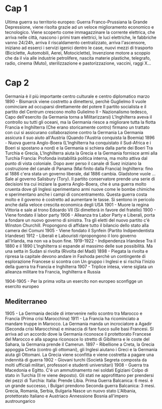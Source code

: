 # Cap 1
Ultima guerra su territorio europeo: Guerra Franco-Prussiana
la Grande Depressione, viene risolta grazie ad un veloce miglioramento economico e tecnologico.
Viene scoperto come immagazzinare la corrente elettrica, che arriva nelle città, nascono i primi tram elettrici, le luci elettriche, le fabbriche vanno 24/24h, arriva il riscaldamento centralizzato, arriva l'ascensore, iniziano ad esserci i servizi igenici dentro le case, nuovi mezzi di trasporto (Biciclette, Automobili, Aerei, Motociclette), Invenzione motore a scoppio che da il via alle industrie petrolifere, nascita materie plastiche, telegrafo, radio, cinema (Muto), sterilizzazione e pastorizzazione, vaccini, raggi X...

# Cap 2
Germania è il più importante centro culturale e centro diplomatico
marzo 1890 - Bismarck viene costretto a dimettersi, perchè Guglielmo II vuole cominciare ad occuparsi direttamente del potere
Il partito socialista e il partito del Centrum crescono molto
Gulielmo II - Nazionalismo tedesco, Capo dell'esercito (la Germania torna a Militarizzarsi)
L'Inghilterra aveva il controllo su tutti gli oceani, ma la Germania riesce a migliorare tutta la flotta
Francia e Inghilterra (Che erano storicamente contro) firmano un trattato con cui si assicurano collaborazione contro la Germania
La Germania assicura il suo aiuto all'Austria (Quando l'Austria conquista la Boemia)
1896 - Nuova guerra Anglo-Boera (L'Inghilterra ha conquistato il Sud-Africa e i Boeri si spostano a nord) e la Germania si schiera dalla parte dei Boeri
Tra Turchia e Grecia, L'Inghilterra aiuta la Grecia e la Germania fornisce armi alla Turchia
Francia: Profonda instabilità politica interna, ma molto attiva dal punto di vista coloniale. Dopo aver perso il canale di Suez iniziano la costruzione del canale di Panama (Mai finito dalla Francia)
Inghilterra: fino al 1886 c'era stata un governo liberale, dal 1886 cambia. Gladstone vuole ... Sale al governo Salisbury (Tory). Il partito conservatore prende una serie di decisioni tra cui iniziare la guerra Anglo-Boera, che è una guerra molto cruenta dove gli Inglesi sperimentano armi nuove come le bombe chimiche e sperimentano anche i campi di concentramento. Questa guerra costa molto e il governo è costretto ad aumentare le tasse. Si sentono in pericolo anche dalla veloce crescita economica degli USA
1901 - Muore la regina Vittoria e sale al trono Edoardo VII (Si dimetterà in favore del fratello)
1900 - Viene fondato il labor party
1906 - Alleanza tra Labor Party e Liberali, porta a fondare un nuovo governo di sinistra. Tra gli eletti del nuovo partito c'è Winston Churchill. Propongono di affidare tutto il bilancio dello stato alla camera dei Comuni
1905 - Viene fondato il Synfein (Partito Indipendentista Irlandese)
1912 - Liberali e Labouristi ripropongono il loro governo all'Irlanda, ma non va a buon fine.
1919-1922 - Indipendenza Irlandese
Tra il 1880 e il 1890 L'Inghilterra si espande al massimo delle sue possibilità. Ma una setta in Sudan si rivolta (Rivolta del Madi) 
1898 - Piegata la rivolta e ripresa la capitale devono andare in Fashoda perchè un contingente di esplorazione Francese si scontra con Un gruppo i Inglesi e si rischia l'inizio della guerra tra Francia e Inghilterra
1907 - Triplice intesa, viene siglata un alleanza militare tra Francia, Inghilterra e Russia


1904-1905 - Per la prima volta un esercito non europeo sconfigge un esercito europeo
## Mediterraneo
1905 - La Germania decide di intervenire nello scontro tra Marocco e Francia (Prima crisi Marocchina)
1911 - La Francia ha ricominciato a mandare truppe in Marocco. La Germania manda un incrociatore a Agadir (Seconda crisi Marocchina) e minaccia di fare fuoco sulle basi Francesi. SI arriva ad un accordo dove la Germania riconosce il protettorato Francese del Marocco e alla spagna riconosce lo stretto di Gibilterra e le coste del Sahara, la Germania prende il Camerun.
1897 - Ribellione a Creta, la Grecia appoggia Creta (contro gli ottomani), gli Inglesi aiutano i Greci e la Germania aiuta gli Ottomani. La Grecia viene sconfitta e viene costretta a pagare una indennità di guerra
1902 - Giovani turchi (Società Segreta composta da molti ufficiali militari, professori e studenti universitari)
1908 - Guerra tra Macedonia e Egitto. C'è un ammutinamento nei soldati Egiziani
Colpo di stato in Turchia (Il re viene deposto). Gli stati ne approfittano per prendersi dei pezzi di Turchia: Italia: Prende Libia.
Prima Guerra Balcanica: 6 mesi. è un grande successo, i Bulgari prendono
Seconda guerra Balcanica: 3 mesi. Grecia, Romania, Serbia, Bulgaria
Nasce un nuovo stato L'Albania, protettorato Italiano e Austriaco
Annessione Bosnia all'impero austroungarico 